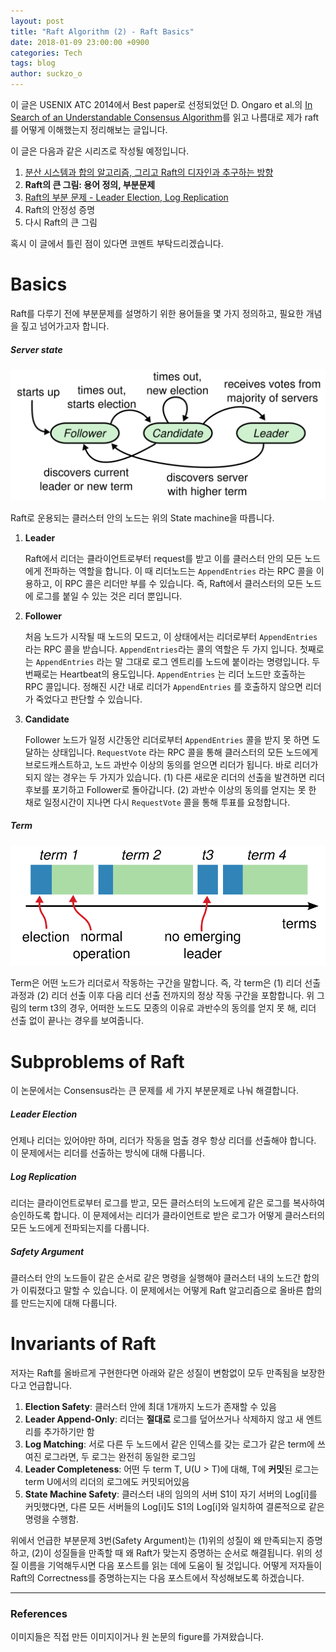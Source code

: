 ```yaml
---
layout: post
title: "Raft Algorithm (2) - Raft Basics"
date: 2018-01-09 23:00:00 +0900
categories: Tech
tags: blog
author: suckzo_o
---
```


이 글은 USENIX ATC 2014에서 Best paper로 선정되었던 D. Ongaro et al.의 [In Search of an Understandable Consensus Algorithm](https://www.usenix.org/conference/atc14/technical-sessions/presentation/ongaro)를 읽고 나름대로 제가 raft를 어떻게 이해했는지 정리해보는 글입니다. 

이 글은 다음과 같은 시리즈로 작성될 예정입니다.

1. [분산 시스템과 합의 알고리즘, 그리고 Raft의 디자인과 추구하는 방향](/tech/2018/01/03/raft-1.html)
2. **Raft의 큰 그림: 용어 정의, 부분문제**
3. [Raft의 부분 문제 - Leader Election, Log Replication](/tech/2018/01/17/raft-3.html)
4. Raft의 안정성 증명
5. 다시 Raft의 큰 그림



혹시 이 글에서 틀린 점이 있다면 코멘트 부탁드리겠습니다.

# Basics

Raft를 다루기 전에 부분문제를 설명하기 위한 용어들을 몇 가지 정의하고, 필요한 개념을 짚고 넘어가고자 합니다.

##### Server state

![State Machine of a Node](/assets/images/raft/server_state.png)

Raft로 운용되는 클러스터 안의 노드는 위의 State machine을 따릅니다.

1. **Leader**

   Raft에서 리더는 클라이언트로부터 request를 받고 이를 클러스터 안의 모든 노드에게 전파하는 역할을 합니다. 이 때 리더노드는 `AppendEntries` 라는 RPC 콜을 이용하고, 이 RPC 콜은 리더만 부를 수 있습니다. 즉, Raft에서 클러스터의 모든 노드에 로그를 붙일 수 있는 것은 리더 뿐입니다.

2. **Follower**

   처음 노드가 시작될 때 노드의 모드고, 이 상태에서는 리더로부터 `AppendEntries` 라는 RPC 콜을 받습니다. `AppendEntries`라는 콜의 역할은 두 가지 입니다. 첫째로는 `AppendEntries` 라는 말 그대로 로그 엔트리를 노드에 붙이라는 명령입니다. 두 번째로는 Heartbeat의 용도입니다. `AppendEntries` 는 리더 노드만 호출하는 RPC 콜입니다. 정해진 시간 내로 리더가 `AppendEntries` 를 호출하지 않으면 리더가 죽었다고 판단할 수 있습니다.

3. **Candidate**

   Follower 노드가 일정 시간동안 리더로부터 `AppendEntries` 콜을 받지 못 하면 도달하는 상태입니다. `RequestVote` 라는 RPC 콜을 통해 클러스터의 모든 노드에게 브로드캐스트하고, 노드 과반수 이상의 동의를 얻으면 리더가 됩니다. 바로 리더가 되지 않는 경우는 두 가지가 있습니다. (1) 다른 새로운 리더의 선출을 발견하면 리더 후보를 포기하고 Follower로 돌아갑니다. (2) 과반수 이상의 동의를 얻지는 못 한 채로 일정시간이 지나면 다시 `RequestVote` 콜을 통해 투표를 요청합니다.



##### Term

![Term](/assets/images/raft/term.png)

Term은 어떤 노드가 리더로서 작동하는 구간을 말합니다. 즉, 각 term은 (1) 리더 선출 과정과 (2) 리더 선출 이후 다음 리더 선출 전까지의 정상 작동 구간을 포함합니다. 위 그림의 term t3의 경우, 어떠한 노드도 모종의 이유로 과반수의 동의를 얻지 못 해, 리더 선출 없이 끝나는 경우를 보여줍니다.

# Subproblems of Raft

이 논문에서는 Consensus라는 큰 문제를 세 가지 부분문제로 나눠 해결합니다.

##### Leader Election

언제나 리더는 있어야만 하며, 리더가 작동을 멈출 경우 항상 리더를 선출해야 합니다. 이 문제에서는 리더를 선출하는 방식에 대해 다룹니다.

##### Log Replication

리더는 클라이언트로부터 로그를 받고, 모든 클러스터의 노드에게 같은 로그를 복사하여 승인하도록 합니다. 이 문제에서는 리더가 클라이언트로 받은 로그가 어떻게 클러스터의 모든 노드에게 전파되는지를 다룹니다.

##### Safety Argument

클러스터 안의 노드들이 같은 순서로 같은 명령을 실행해야 클러스터 내의 노드간 합의가 이뤄졌다고 말할 수 있습니다. 이 문제에서는 어떻게 Raft 알고리즘으로 올바른 합의를 만드는지에 대해 다룹니다.

# Invariants of Raft 

저자는 Raft를 올바르게 구현한다면 아래와 같은 성질이 변함없이 모두 만족됨을 보장한다고 언급합니다.

1. **Election Safety**: 클러스터 안에 최대 1개까지 노드가 존재할 수 있음
2. **Leader Append-Only**: 리더는 **절대로** 로그를 덮어쓰거나 삭제하지 않고 새 엔트리를 추가하기만 함
3. **Log Matching**: 서로 다른 두 노드에서 같은 인덱스를 갖는 로그가 같은 term에 쓰여진 로그라면, 두 로그는 완전히 동일한 로그임
4. **Leader Completeness**: 어떤 두 term T, U(U > T)에 대해, T에 **커밋**된 로그는 term U에서의 리더의 로그에도 커밋되어있음
5. **State Machine Safety**: 클러스터 내의 임의의 서버 S1이 자기 서버의 Log[i]를 커밋했다면, 다른 모든 서버들의 Log[i]도 S1의 Log[i]와 일치하여 결론적으로 같은 명령을 수행함.



위에서 언급한 부분문제 3번(Safety Argument)는 (1)위의 성질이 왜 만족되는지 증명하고, (2)이 성질들을 만족할 때 왜 Raft가 맞는지 증명하는 순서로 해결됩니다. 위의 성질 이름을 기억해두시면 다음 포스트를 읽는 데에 도움이 될 것입니다. 어떻게 저자들이 Raft의 Correctness를 증명하는지는 다음 포스트에서 작성해보도록 하겠습니다.

---

### References 

이미지들은 직접 만든 이미지이거나 원 논문의 figure를 가져왔습니다.
